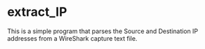 # extract_IP
 This is a simple program that parses the Source and Destination IP addresses from a WireShark capture text file.
